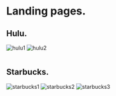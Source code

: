# Landing pages.

## Hulu.

![hulu1](https://user-images.githubusercontent.com/56162447/150774901-ac6ffe55-1d19-4db6-8fd8-bf132348cd3b.png)
![hulu2](https://user-images.githubusercontent.com/56162447/150774974-4102fbd4-b2dc-472f-8113-9ea2f2d7dd49.png)
```
```

## Starbucks.

![starbucks1](https://user-images.githubusercontent.com/56162447/150775047-4c7c8974-76c3-40ce-ae9d-7d2ec4d50f62.png)
![starbucks2](https://user-images.githubusercontent.com/56162447/150775055-6f8357a0-9f91-4ea5-b33c-d8810baaff1a.png)
![starbucks3](https://user-images.githubusercontent.com/56162447/150775058-e3a0465b-f244-40a7-9314-33979372450c.png)
